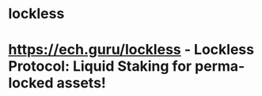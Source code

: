 # lockless
# https://ech.guru/lockless - Lockless Protocol: Liquid Staking for perma-locked assets!
